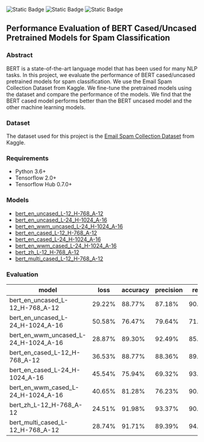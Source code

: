 ![Static Badge](https://img.shields.io/badge/mode-practice-blue) ![Static Badge](https://img.shields.io/badge/lang-python-yellow) ![Static Badge](https://img.shields.io/badge/sector-NLP-blue)

## Performance Evaluation of BERT Cased/Uncased Pretrained Models for Spam Classification

### Abstract

BERT is a state-of-the-art language model that has been used for many NLP tasks. In this project, we evaluate the performance of BERT cased/uncased pretrained models for spam classification. We use the Email Spam Collection Dataset from Kaggle. We fine-tune the pretrained models using the dataset and compare the performance of the models. We find that the BERT cased model performs better than the BERT uncased model and the other machine learning models.

### Dataset

The dataset used for this project is the [Email Spam Collection Dataset](https://www.kaggle.com/datasets/abdallahwagih/spam-emails) from Kaggle.

### Requirements
- Python 3.6+
- Tensorflow 2.0+
- Tensorflow Hub 0.7.0+

### Models
- [bert_en_uncased_L-12_H-768_A-12](https://tfhub.dev/tensorflow/bert_en_uncased_L-12_H-768_A-12)
- [bert_en_uncased_L-24_H-1024_A-16](https://tfhub.dev/tensorflow/bert_en_uncased_L-24_H-1024_A-16)
- [bert_en_wwm_uncased_L-24_H-1024_A-16](https://tfhub.dev/tensorflow/bert_en_wwm_uncased_L-24_H-1024_A-16)
- [bert_en_cased_L-12_H-768_A-12](https://tfhub.dev/tensorflow/bert_en_cased_L-12_H-768_A-12)
- [bert_en_cased_L-24_H-1024_A-16](https://tfhub.dev/tensorflow/bert_en_cased_L-24_H-1024_A-16)
- [bert_en_wwm_cased_L-24_H-1024_A-16](https://tfhub.dev/tensorflow/bert_en_wwm_cased_L-24_H-1024_A-16)
- [bert_zh_L-12_H-768_A-12](https://tfhub.dev/tensorflow/bert_zh_L-12_H-768_A-12)
- [bert_multi_cased_L-12_H-768_A-12](https://tfhub.dev/tensorflow/bert_multi_cased_L-12_H-768_A-12)

### Evaluation

| model                                | loss   | accuracy | precision | recall |
| ------------------------------------ | ------ | -------- | --------- | ------ |
| bert_en_uncased_L-12_H-768_A-12      | 29.22% | 88.77%   | 87.18%    | 90.91% |
| bert_en_uncased_L-24_H-1024_A-16     | 50.58% | 76.47%   | 79.64%    | 71.12% |
| bert_en_wwm_uncased_L-24_H-1024_A-16 | 28.87% | 89.30%   | 92.49%    | 85.56% |
| bert_en_cased_L-12_H-768_A-12        | 36.53% | 88.77%   | 88.36%    | 89.30% |
| bert_en_cased_L-24_H-1024_A-16       | 45.54% | 75.94%   | 69.32%    | 93.05% |
| bert_en_wwm_cased_L-24_H-1024_A-16   | 40.65% | 81.28%   | 76.23%    | 90.91% |
| bert_zh_L-12_H-768_A-12              | 24.51% | 91.98%   | 93.37%    | 90.37% |
| bert_multi_cased_L-12_H-768_A-12     | 28.74% | 91.71%   | 89.39%    | 94.65% |
